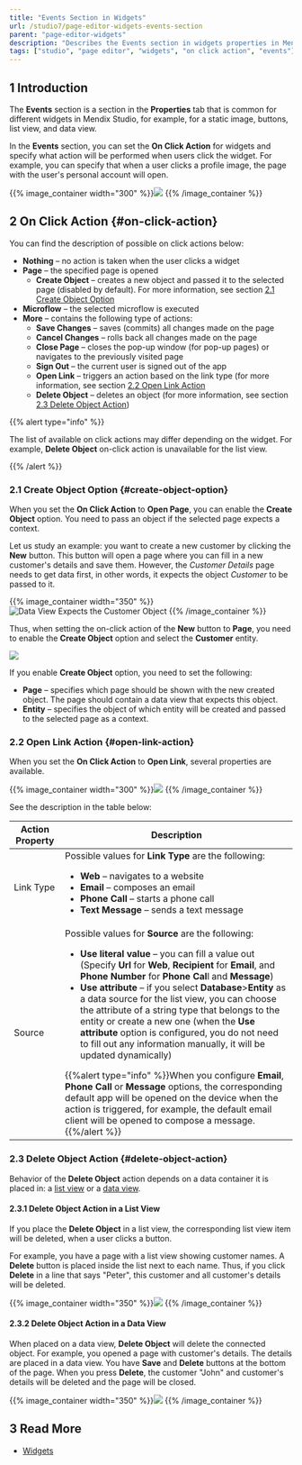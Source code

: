 ```yaml
---
title: "Events Section in Widgets"
url: /studio7/page-editor-widgets-events-section
parent: "page-editor-widgets"
description: "Describes the Events section in widgets properties in Mendix Studio."
tags: ["studio", "page editor", "widgets", "on click action", "events"]
---
```


## 1 Introduction 

The **Events** section is a section in the **Properties** tab that is common for different widgets in Mendix Studio, for example, for a static image, buttons, list view, and data view. 

In the **Events** section, you can set the **On Click Action** for widgets and specify what action will be performed when users click the widget. For example, you can specify that when a user clicks a profile image, the page with the user's personal account will open. 

{{% image_container width="300" %}}![](/attachments/studio7/page-editor/page-editor-widgets/page-editor-widgets-events-section/events-section.png)
{{% /image_container %}}

## 2 On Click Action {#on-click-action}  

You can find the description of possible on click actions below:

* **Nothing** – no action is taken when the user clicks a widget
* **Page** –  the specified page is opened
  * **Create Object** – creates a new object and passed it to the selected page (disabled by default). For more information, see section [2.1 Create Object Option](#create-object-option)
* **Microflow** – the selected microflow is executed 
* **More** – contains the following type of actions:
  * **Save Changes** – saves (commits) all changes made on the page
  * **Cancel Changes** – rolls back all changes made on the page 
  * **Close Page** – closes the pop-up window (for pop-up pages) or navigates to the previously visited page  
  * **Sign Out** – the current user is signed out of the app 
  * **Open Link** – triggers an action based on the link type (for more information, see section [2.2 Open Link Action](#open-link-action)
  * **Delete Object** – deletes an object (for more information, see section [2.3 Delete Object Action](#delete-object-action))

{{% alert type="info" %}}

The list of available on click actions may differ depending on the widget. For example, **Delete Object** on-click action is unavailable for the list view. 

{{% /alert %}}

### 2.1 Create Object Option {#create-object-option}

When you set the **On Click Action** to **Open Page**, you can enable the **Create Object** option. You need to pass an object if the selected page expects a context. 

Let us study an example: you want to create a new customer by clicking the **New** button. This button will open a page where you can fill in a new customer's details and save them. However, the *Customer Details* page needs to get data first, in other words, it expects the object *Customer* to be passed to it. 

{{% image_container width="350" %}}![Data View Expects the Customer Object](/attachments/studio7/page-editor/page-editor-widgets/page-editor-widgets-events-section/data-view-customer.png)
{{% /image_container %}}

Thus, when setting the on-click action of the **New** button to **Page**, you need to enable the **Create Object** option and select the **Customer** entity.

![](/attachments/studio7/page-editor/page-editor-widgets/page-editor-widgets-events-section/create-object-example.png)

If you enable **Create Object** option, you need to set the following:

* **Page** – specifies which page should be shown with the new created object. The page should contain a data view that expects this object.
* **Entity** – specifies the object of which entity will be created and passed to the selected page as a context.    

### 2.2 Open Link Action {#open-link-action}

When you set the **On Click Action** to **Open Link**, several properties are available. 

{{% image_container width="300" %}}![](/attachments/studio7/page-editor/page-editor-widgets/page-editor-widgets-events-section/open-link-action.png)
{{% /image_container %}}

See the description in the table below:

| Action Property | Description                                                  |
| --------------- | ------------------------------------------------------------ |
| Link Type       | Possible values for **Link Type** are the following: <ul><li>**Web** – navigates to a website</li><li>**Email** – composes an email</li><li>**Phone Call** – starts a phone call</li><li>**Text Message** – sends a text message</li></ul> |
| Source          | Possible values for **Source** are the following: <ul><li>**Use literal value** – you can fill a value out (Specify **Url** for **Web**, **Recipient** for **Email**, and **Phone Number** for **Phone Cal**l and **Message**) </li><li>**Use attribute** – if you select **Database**>**Entity** as a data source for the list view,  you can choose the attribute of a string type that belongs to the entity or create a new one (when the **Use attribute** option is configured, you do not need to fill out any information manually, it will be updated dynamically)</li></ul>{{%alert type="info" %}}When you configure **Email**, **Phone Call** or **Message** options, the corresponding default app will be opened on the device when the action is triggered, for example, the default email client will be opened to compose a message.<br />{{%/alert %}} |

### 2.3 Delete Object Action {#delete-object-action}

Behavior of the **Delete Object** action depends on a data container it is placed in: a [list view](page-editor-data-view-list-view#list-view-properties) or a [data view](page-editor-data-view-list-view#data-view-properties). 

#### 2.3.1 Delete Object Action in a List View

If you place the **Delete Object** in a list view, the corresponding list view item will be deleted, when a user clicks a button.

For example, you have a page with a list view showing customer names. A **Delete** button is placed inside the list next to each name. Thus, if you click **Delete** in a line that says "Peter", this customer and all customer's details will be deleted. 

{{% image_container width="350" %}}![](/attachments/studio7/page-editor/page-editor-widgets/page-editor-widgets-events-section/list-view-delete.png)
{{% /image_container %}}


#### 2.3.2 Delete Object Action in a Data View

When placed on a data view, **Delete Object** will delete the connected object. For example, you opened a page with customer's details. The details are placed in a data view. You have **Save** and **Delete** buttons at the bottom of the page. When you press **Delete**, the customer "John" and customer's details will be deleted and the page will be closed. 

{{% image_container width="350" %}}![](/attachments/studio7/page-editor/page-editor-widgets/page-editor-widgets-events-section/data-view-delete.png)
{{% /image_container %}}

## 3 Read More

* [Widgets](page-editor-widgets)

